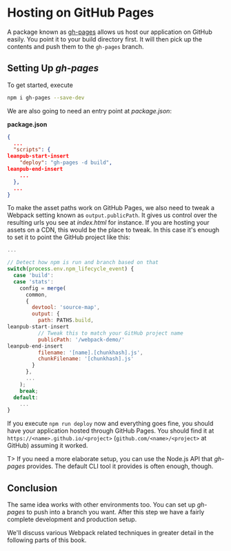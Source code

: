 # Hosting on GitHub Pages

A package known as [gh-pages](https://www.npmjs.com/package/gh-pages) allows us host our application on GitHub easily. You point it to your build directory first. It will then pick up the contents and push them to the `gh-pages` branch.

## Setting Up *gh-pages*

To get started, execute

```bash
npm i gh-pages --save-dev
```

We are also going to need an entry point at *package.json*:

**package.json**

```json
{
  ...
  "scripts": {
leanpub-start-insert
    "deploy": "gh-pages -d build",
leanpub-end-insert
    ...
  },
  ...
}
```

To make the asset paths work on GitHub Pages, we also need to tweak a Webpack setting known as `output.publicPath`. It gives us control over the resulting urls you see at *index.html* for instance. If you are hosting your assets on a CDN, this would be the place to tweak. In this case it's enough to set it to point the GitHub project like this:

```javascript
...

// Detect how npm is run and branch based on that
switch(process.env.npm_lifecycle_event) {
  case 'build':
  case 'stats':
    config = merge(
      common,
      {
        devtool: 'source-map',
        output: {
          path: PATHS.build,
leanpub-start-insert
          // Tweak this to match your GitHub project name
          publicPath: '/webpack-demo/'
leanpub-end-insert
          filename: '[name].[chunkhash].js',
          chunkFilename: '[chunkhash].js'
        }
      },
      ...
    );
    break;
  default:
    ...
}
```

If you execute `npm run deploy` now and everything goes fine, you should have your application hosted through GitHub Pages. You should find it at `https://<name>.github.io/<project>` (`github.com/<name>/<project>` at GitHub) assuming it worked.

T> If you need a more elaborate setup, you can use the Node.js API that *gh-pages* provides. The default CLI tool it provides is often enough, though.

## Conclusion

The same idea works with other environments too. You can set up *gh-pages* to push into a branch you want. After this step we have a fairly complete development and production setup.

We'll discuss various Webpack related techniques in greater detail in the following parts of this book.
